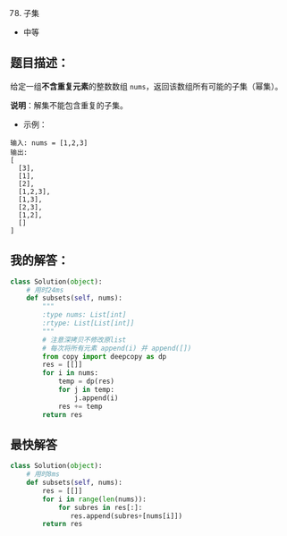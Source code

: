 78. 子集

- 中等

## 题目描述：
给定一组**不含重复元素**的整数数组 `nums`，返回该数组所有可能的子集（幂集）。

**说明**：解集不能包含重复的子集。

- 示例：
```
输入: nums = [1,2,3]
输出:
[
  [3],
  [1],
  [2],
  [1,2,3],
  [1,3],
  [2,3],
  [1,2],
  []
]
```


## 我的解答：
``` python
class Solution(object):
    # 用时24ms
    def subsets(self, nums):
        """
        :type nums: List[int]
        :rtype: List[List[int]]
        """
        # 注意深拷贝不修改原list
        # 每次将所有元素 append(i) 并 append([])
        from copy import deepcopy as dp
        res = [[]]
        for i in nums:
            temp = dp(res)
            for j in temp:
                j.append(i)
            res += temp
        return res
```

## 最快解答
```python
class Solution(object):
    # 用时8ms
    def subsets(self, nums):
        res = [[]]
        for i in range(len(nums)):
            for subres in res[:]:
               res.append(subres+[nums[i]])
        return res
```
